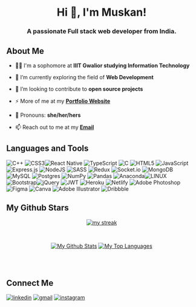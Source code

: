 

<div align="center">

</div>

<h1 align="center">Hi 👋, I'm Muskan!
<h3 align="center">A passionate Full stack web developer from India.</h3>

 ## About Me


- 👨‍💻 I'm a sophomore at **IIIT Gwalior studying Information Technology**

- 🔭 I’m currently exploring the field of **Web Development**

- 🌱 I’m looking to contribute to **open source projects**

- ⚡ More of me at my **[Portfolio Website](https://muskandn.netlify.app/)**

- 🤝 Pronouns: **she/her/hers**
 
- 📫 Reach out to me at my **<a href="muskandn02@gmail.com">Email</a>**
 

 
## Languages and Tools

![C++](https://img.shields.io/badge/c++-%2300599C.svg?style=for-the-badge&logo=c%2B%2B&logoColor=white) ![CSS3](https://img.shields.io/badge/css3-%231572B6.svg?style=for-the-badge&logo=css3&logoColor=white)![React Native](https://img.shields.io/badge/react_native-%2320232a.svg?style=for-the-badge&logo=react&logoColor=%2361DAFB) ![TypeScript](https://img.shields.io/badge/typescript-%23007ACC.svg?style=for-the-badge&logo=typescript&logoColor=white) ![C](https://img.shields.io/badge/c-%2300599C.svg?style=for-the-badge&logo=c&logoColor=white) ![HTML5](https://img.shields.io/badge/html5-%23E34F26.svg?style=for-the-badge&logo=html5&logoColor=white) ![JavaScript](https://img.shields.io/badge/javascript-%23323330.svg?style=for-the-badge&logo=javascript&logoColor=%23F7DF1E)  ![Express.js](https://img.shields.io/badge/express.js-%23404d59.svg?style=for-the-badge&logo=express&logoColor=%2361DAFB)   ![NodeJS](https://img.shields.io/badge/node.js-6DA55F?style=for-the-badge&logo=node.js&logoColor=white) ![SASS](https://img.shields.io/badge/SASS-hotpink.svg?style=for-the-badge&logo=SASS&logoColor=white) ![Redux](https://img.shields.io/badge/redux-%23593d88.svg?style=for-the-badge&logo=redux&logoColor=white)  ![Socket.io](https://img.shields.io/badge/Socket.io-black?style=for-the-badge&logo=socket.io&badgeColor=010101) ![MongoDB](https://img.shields.io/badge/MongoDB-%234ea94b.svg?style=for-the-badge&logo=mongodb&logoColor=white) ![MySQL](https://img.shields.io/badge/mysql-%2300f.svg?style=for-the-badge&logo=mysql&logoColor=white) ![Postgres](https://img.shields.io/badge/postgres-%23316192.svg?style=for-the-badge&logo=postgresql&logoColor=white) ![NumPy](https://img.shields.io/badge/numpy-%23013243.svg?style=for-the-badge&logo=numpy&logoColor=white) ![Pandas](https://img.shields.io/badge/pandas-%23150458.svg?style=for-the-badge&logo=pandas&logoColor=white) ![Anaconda](https://img.shields.io/badge/Anaconda-%2344A833.svg?style=for-the-badge&logo=anaconda&logoColor=white)![LINUX](https://img.shields.io/badge/Linux-FCC624?style=for-the-badge&logo=linux&logoColor=black) ![Bootstrap](https://img.shields.io/badge/bootstrap-%23563D7C.svg?style=for-the-badge&logo=bootstrap&logoColor=white)![jQuery](https://img.shields.io/badge/jquery-%230769AD.svg?style=for-the-badge&logo=jquery&logoColor=white) ![JWT](https://img.shields.io/badge/JWT-black?style=for-the-badge&logo=JSON%20web%20tokens) ![Heroku](https://img.shields.io/badge/heroku-%23430098.svg?style=for-the-badge&logo=heroku&logoColor=white) ![Netlify](https://img.shields.io/badge/netlify-%23000000.svg?style=for-the-badge&logo=netlify&logoColor=#00C7B7) ![Adobe Photoshop](https://img.shields.io/badge/adobephotoshop-%2331A8FF.svg?style=for-the-badge&logo=adobephotoshop&logoColor=white) 	![Figma](https://img.shields.io/badge/figma-%23F24E1E.svg?style=for-the-badge&logo=figma&logoColor=white) ![Canva](https://img.shields.io/badge/Canva-%2300C4CC.svg?style=for-the-badge&logo=Canva&logoColor=white) ![Adobe Illustrator](https://img.shields.io/badge/adobeillustrator-%23FF9A00.svg?style=for-the-badge&logo=adobeillustrator&logoColor=white) ![Dribbble](https://img.shields.io/badge/Dribbble-EA4C89?style=for-the-badge&logo=dribbble&logoColor=white) 


## My Github Stars
 
<p align="center">
    <a href="https://github.com/muskandn/github-readme-streak-stats">
        <img title="🔥 Get streak stats for your profile at git.io/streak-stats" alt="my streak" src="https://github-readme-streak-stats.herokuapp.com/?user=muskandn&theme=black-ice&hide_border=true&stroke=0000&background=060A0CD0"/>
    </a>
</p>
 



  <br/>
  <p align="center">
    <a href="https://github.com/muskandn/github-readme-stats"><img alt="My Github Stats" src="https://github-readme-stats.vercel.app/api?username=muskandn&show_icons=true&count_private=true&theme=react&hide_border=true&bg_color=0D1117" /></a>
  <a href="https://github.com/muskandn/github-readme-stats"><img alt="My Top Languages" src="https://github-readme-stats.vercel.app/api/top-langs/?username=muskandn&langs_count=8&count_private=true&layout=compact&theme=react&hide_border=true&bg_color=0D1117" /></a>
  <br/>
 <p/>

<br/>
<br/>
  
  
## Connect Me
  
  
<p align="left">
  
  
  [![linkedin](https://img.shields.io/badge/-muskandn-blue?style=flat-square&logo=linkedin)](https://www.linkedin.com/in/muskandn/)      	[![gmail](https://img.shields.io/badge/-muskandn02%40gmail.com-red?style=flat-square&logo=gmail&logoColor=white)](mailto:muskandn02@gmail.com)  [![instagram](https://img.shields.io/badge/-%40pic_c.h.a.s.e.r-ff69b4?style=flat-square&logo=instagram&logoColor=white)](https://www.instagram.com/pic_c.h.a.s.e.r/)

</p>

